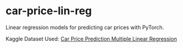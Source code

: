 # car-price-lin-reg
Linear regression models for predicting car prices with PyTorch.

Kaggle Dataset Used: [Car Price Prediction Multiple Linear Regression](https://www.kaggle.com/hellbuoy/car-price-prediction)